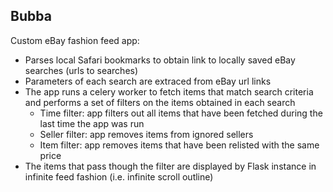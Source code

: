 Bubba
------------

Custom eBay fashion feed app:
* Parses local Safari bookmarks to obtain link to locally saved eBay searches (urls to searches)
* Parameters of each search are extraced from eBay url links
* The app runs a celery worker to fetch items that match search criteria and performs a set of filters on the items obtained in each search
	* Time filter: app filters out all items that have been fetched during the last time the app was run 
	* Seller filter: app removes items from ignored sellers 
	* Item filter: app removes items that have been relisted with the same price
* The items that pass though the filter are displayed by Flask instance in infinite feed fashion (i.e. infinite scroll outline)

